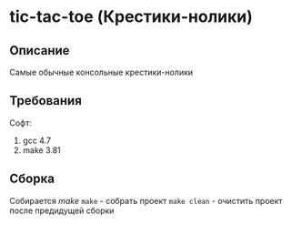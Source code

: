 # tic-tac-toe (Крестики-нолики)
## Описание
Самые обычные консольные крестики-нолики
## Требования
  Софт:
  1. gcc 4.7
  2. make 3.81
## Сборка
Собирается *make*
`make` - собрать проект
`make clean` - очистить проект после предидущей сборки
